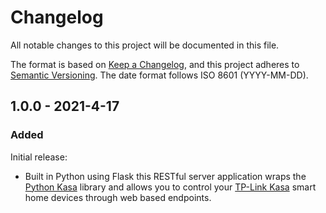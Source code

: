 # Changelog
All notable changes to this project will be documented in this file.

The format is based on [Keep a Changelog](https://keepachangelog.com/en/1.0.0/), and this project adheres to [Semantic Versioning](https://semver.org/spec/v2.0.0.html). The date format follows ISO 8601 (YYYY-MM-DD).


## 1.0.0 - 2021-4-17
### Added
Initial release:
- Built in Python using Flask this RESTful server application wraps the [Python Kasa](https://github.com/python-kasa/python-kasa) library and allows you to control your [TP-Link Kasa](https://www.kasasmart.com) smart home devices through web based endpoints.